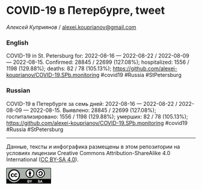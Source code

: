 COVID-19 в Петербурге, tweet
============================

*Алексей Куприянов* /
<a href="mailto:alexei.kouprianov@gmail.com" class="email">alexei.kouprianov@gmail.com</a>

### English

COVID-19 in St. Petersburg for: 2022-08-16 — 2022-08-22 / 2022-08-09 —
2022-08-15. Сonfirmed: 28845 / 22699 (127.08%); hospitalized: 1556 /
1198 (129.88%); deaths: 82 / 78 (105.13%);
<a href="https://github.com/alexei-kouprianov/COVID-19.SPb.monitoring" class="uri">https://github.com/alexei-kouprianov/COVID-19.SPb.monitoring</a>
\#covid19 \#Russia \#StPetersburg

### Russian

COVID-19 в Петербурге за семь дней: 2022-08-16 — 2022-08-22 / 2022-08-09
— 2022-08-15. Выявлено: 28845 / 22699 (127.08%); госпитализировано: 1556
/ 1198 (129.88%); умерших: 82 / 78 (105.13%);
<a href="https://github.com/alexei-kouprianov/COVID-19.SPb.monitoring" class="uri">https://github.com/alexei-kouprianov/COVID-19.SPb.monitoring</a>
\#covid19 \#Russia \#StPetersburg

------------------------------------------------------------------------

Данные, тексты и инфографика размещены в этом репозитории на условиях
лицензии Creative Commons Attribution-ShareAlike 4.0 International ([CC
BY-SA 4.0](https://creativecommons.org/licenses/by-sa/4.0/)).

![](../misc/CC-BY-SA-icon.png "CC-BY-SA")
